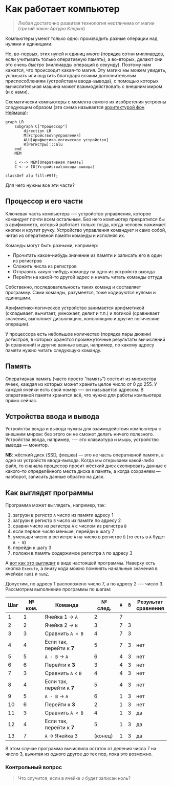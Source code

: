 # Как работает компьютер

> Любая достаточно развитая технология неотличима от магии  
> (_третий закон Артура Кларка_)

Компьютеры умеют только одно: производить разные операции над нулями и единицами.

Но, во-первых, этих нулей и единиц _много_ (порядка сотни миллиардов, если учитывать только оперативную память), 
а во-вторых, делают они это очень _быстро_ (миллиарды операций в секунду). Поэтому нам кажется, что происходит 
какая-то магия. Эту магию мы можем увидеть, услышать или ощутить благодаря всяким дополнительным приспособлениям 
(устройствам ввода-вывода), с помощью которых вычислительная машина может взаимодействовать с внешним миром (и с нами).

Схематически компьютеры с момента самого их изобретения устроены следующим образом 
(эта схема называется [архитектурой фон Неймана](https://ru.wikipedia.org/wiki/%D0%90%D1%80%D1%85%D0%B8%D1%82%D0%B5%D0%BA%D1%82%D1%83%D1%80%D0%B0_%D1%84%D0%BE%D0%BD_%D0%9D%D0%B5%D0%B9%D0%BC%D0%B0%D0%BD%D0%B0)):

```mermaid
graph LR
    subgraph C["Процессор"]
        direction LR
        M[Устройство\nуправления]
        ALU[Арифметико-логическое устройство]
        R[Регистры]:::alu
    end
    MEM
    
    C <--> MEM[Оперативная память]
    C <--> IO[Устройства\nввода-вывода]

classDef alu fill:#9ff;
```

Для чего нужны все эти части?

## Процессор и его части

Ключевая часть компьютера --- устройство управления, которое командует почти всем остальным. 
Без него компьютер превратился бы в арифмометр, который работает только тогда, когда человек 
нажимает кнопки и крутит ручку. Устройство управления командует и само собой, читая из оперативной памяти команды и исполняя их.

Команды могут быть разными, например:
* Прочитать какое-нибудь значение из памяти и записать его в один из регистров
* Сложить числа из регистров
* Отправить какую-нибудь команду на одно из устройств вывода
* Перейти на какой-то другой адрес и начать читать команды оттуда

Собственно, последовательность таких команд и составляет программу. Сами команды, разумеется, тоже кодируются нулями и единицами.

Арифметико-логическое устройство занимается арифметикой (складывает, вычитает, умножает, делит и т.п.) 
и логикой (сравнивает значения, выполняет дизъюнкцию, конъюнкцию и другие логические операции).

У процессора есть небольшое количество (порядка пары дюжин) _регистров_, в которых хранятся 
промежуточные результаты вычислений (и сравнений) и другие важные вещи, например, 
по какому адресу памяти нужно читать следующую команду.

## Память
Оперативная память (часто просто “память”) состоит из множества ячеек, каждая из которых может хранить целое число от 0 до 255.
У каждой ячейки есть свой номер --- он называется адресом. В оперативной памяти хранится всё, что нужно для работы компьютера прямо сейчас. 

## Устройства ввода и вывода

Устройства ввода и вывода нужны для взаимодействия компьютера с внешним миром: без этого он не сможет
делать ничего полезного. Устройства ввода, например, --- это клавиатура и мышь, устройство вывода — монитор.

**NB**: жёсткий диск (SSD, флешка) — это не часть оперативной памяти, а одно из устройств ввода-вывода.
Когда мы открываем какой-либо файл, то сначала процессор просит жёсткий диск скопировать данные с какого-то
определённого места диска в память, а когда сохраняем — наоборот, записать данные обратно на диск. 

## Как выглядят программы

Программа может выглядеть, например, так:
1. загрузи в регистр `A` число из памяти адресу 1
2. загрузи в регистр `B` число из памяти по адресу 2
3. сравни число из регистра `A` с числом из регистра `B`
4. если первое число меньше, перейди к шагу 7
5. уменьши число в регистре `А` на число в регистре `B` (то есть в `A` будет `A - B`)
6. перейди к шагу 3
7. положи в память содержимое регистра `A` по адресу 3

А <a href=" http://tpcg.io/_B2WE09" target="_blank">вот как это выглядит</a> в виде настоящей программы. Наверху есть кнопка `Execute`, 
а внизу кода можно поменять начальные значения в ячейках `num1` и `num2`.

Допустим, по адресу 1 расположено число 7, а по адресу 2 --- число 3. Рассмотрим выполнение программы по шагам:

| Шаг | № ком. | Команда                   | № след. | `A` | `B` | Результат<br />сравнения |
|-----|--------|---------------------------|---------|-----|-----|--------------------------|
| 1   | 1      | Ячейка 1 → `A`            | 2       | 7   |     |                          |
| 2   | 2      | Ячейка 2 → `B`            | 3       | 7   | 3   |                          |
| 3   | 3      | Сравнить `A < B`          | 4       | 7   | 3   |                          |
| 4   | 4      | Если так, перейти к **7** | 5       | 7   | 3   | нет                      |
| 5   | 5      | `A - B` → `A`             | 6       | 4   | 3   | нет                      |
| 6   | 6      | Перейти к **3**           | 3       | 4   | 3   | нет                      |
| 7   | 3      | Сравнить `A` < `B`        | 4       | 4   | 3   | нет                      |
| 8   | 4      | Если так, перейти к **7** | 5       | 4   | 3   | нет                      |
| 9   | 5      | `A - B` → `A`             | 6       | 1   | 3   | нет                      |
| 10  | 6      | Перейти к **3**           | 2       | 1   | 3   | нет                      |                 
| 11  | 3      | Сравнить `A < B`          | 4       | 1   | 3   | да                       |
| 12  | 4      | Если так, перейти к **7** | 5       | 1   | 3   | да                       |
| 13  | 7      | `A` → Ячейка 3            | (конец) | 1   | 3   | да                       |


В этом случае программа вычислила остаток от деления числа 7 на число 3, вычитая из одного другое до тех пор, пока это возможно.

### Контрольный вопрос
> Что случится, если в ячейке `2` будет записан ноль?